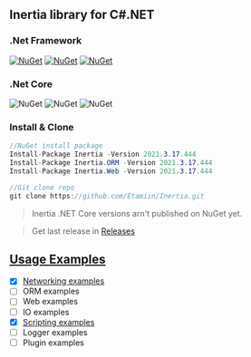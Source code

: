 ## Inertia library for C#.NET

### .Net Framework
[![NuGet](https://img.shields.io/badge/NuGet-Inertia-green.svg)](https://www.nuget.org/packages/Inertia/)
[![NuGet](https://img.shields.io/badge/NuGet-Inertia.ORM-green.svg)](https://www.nuget.org/packages/Inertia.ORM/)
[![NuGet](https://img.shields.io/badge/NuGet-Inertia.Web-green.svg)](https://www.nuget.org/packages/Inertia.Web/)
### .Net Core
![NuGet](https://img.shields.io/badge/NuGet-InertiaCore-black.svg)
![NuGet](https://img.shields.io/badge/NuGet-InertiaCore.ORM-black.svg)
![NuGet](https://img.shields.io/badge/NuGet-InertiaCore.Web-black.svg)

### Install & Clone
```csharp
//NuGet install package
Install-Package Inertia -Version 2021.3.17.444
Install-Package Inertia.ORM -Version 2021.3.17.444
Install-Package Inertia.Web -Version 2021.3.17.444

//Git clone repo
git clone https://github.com/Etamiin/Inertia.git
```

> Inertia .NET Core versions arn't published on NuGet yet.

> Get last release in [Releases](https://github.com/Etamiin/Inertia/releases)

## [Usage Examples](https://github.com/Etamiin/Inertia/tree/master/Examples)

* [x] [Networking examples](https://github.com/Etamiin/Inertia/tree/master/Examples/Networking)
* [ ] ORM examples
* [ ] Web examples
* [ ] IO examples
* [x] [Scripting examples](https://github.com/Etamiin/Inertia/tree/master/Examples/Realtime)
* [ ] Logger examples
* [ ] Plugin examples